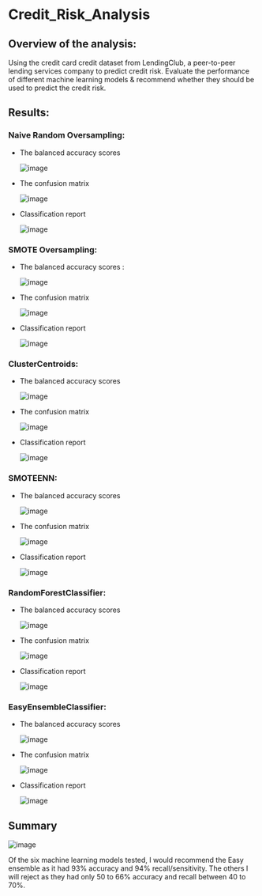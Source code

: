 # Credit_Risk_Analysis

## Overview of the analysis:
Using the credit card credit dataset from LendingClub, a peer-to-peer lending services company to predict credit risk. Evaluate the performance of different machine  learning models & recommend  whether they should be used to predict the credit risk.

## Results:

### Naive Random Oversampling:

* The balanced accuracy scores

    ![image](./IMAGES/ros_accuracy.PNG)
    
* The confusion matrix
 
    ![image](./IMAGES/ros_confusionMatrix.PNG)
    
* Classification report
 
    ![image](./IMAGES/ros_classificationreport.PNG)

### SMOTE Oversampling:

* The balanced accuracy scores :
 
    ![image](./IMAGES/smote_accuracy.PNG)

* The confusion matrix
 
    ![image](./IMAGES/smote_confusionmatrix.PNG)

* Classification report
 
    ![image](./IMAGES/smote_classificationreport.PNG)



### ClusterCentroids:

* The balanced accuracy scores

    ![image](./IMAGES/cc_accuracy.PNG)
    
* The confusion matrix
 
    ![image](./IMAGES/cc_confusionMatrix.PNG)

* Classification report

    ![image](./IMAGES/cc_classificationreport.PNG)
    
### SMOTEENN:

* The balanced accuracy scores

    ![image](./IMAGES/smoteenn_accuracy.PNG)
    
* The confusion matrix

    ![image](./IMAGES/smoteenn_confusionMatrix.PNG)
    
* Classification report

    ![image](./IMAGES/smote_classificationreport.PNG)

### RandomForestClassifier:

* The balanced accuracy scores
    
    ![image](./IMAGES/rf_accuracy.PNG)

* The confusion matrix
    
    ![image](./IMAGES/RF_confusionMatrix.PNG)

* Classification report
   
   ![image](./IMAGES/RF_classification_report.PNG)

### EasyEnsembleClassifier:

* The balanced accuracy scores
    
    ![image](./IMAGES/eec_accuracy.PNG)

* The confusion matrix
    
    ![image](./IMAGES/eec_confusion_matrix.PNG)

* Classification report
   
   ![image](./IMAGES/eec_classification_report.PNG)

## Summary

![image](./IMAGES/summary.PNG)

Of the six machine learning models tested, I would recommend the Easy ensemble as it had 93% accuracy and 94% recall/sensitivity. The others I will reject as they had only 50 to 66% accuracy and recall between 40 to 70%.
